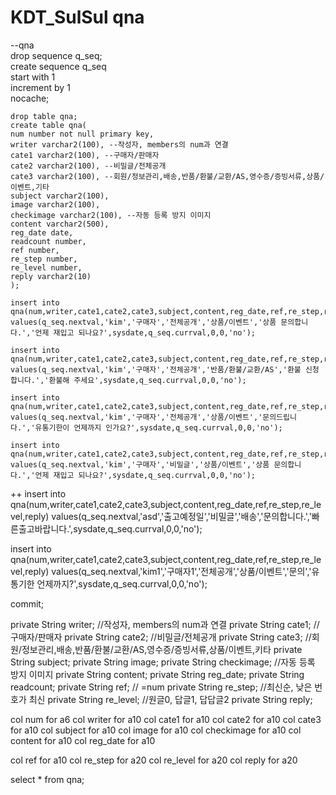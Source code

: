 # KDT_SulSul  qna

										
--qna																				
	drop sequence q_seq;									
	create sequence q_seq									
	start with 1									
	increment by 1									
	nocache;									
										
	drop table qna;									
	create table qna(									
	num number not null primary key,									
	writer varchar2(100), --작성자, members의 num과 연결									
	cate1 varchar2(100), --구매자/판매자									
	cate2 varchar2(100), --비밀글/전체공개									
	cate3 varchar2(100), --회원/정보관리,배송,반품/환불/교환/AS,영수증/증빙서류,상품/이벤트,기타									
	subject varchar2(100),									
	image varchar2(100),									
	checkimage varchar2(100), --자동 등록 방지 이미지									
	content varchar2(500),									
	reg_date date,									
	readcount number,									
	ref number,									
	re_step number,									
	re_level number,									
	reply varchar2(10)									
	);									
  
	insert into qna(num,writer,cate1,cate2,cate3,subject,content,reg_date,ref,re_step,re_level,reply)									
	values(q_seq.nextval,'kim','구매자','전체공개','상품/이벤트','상품 문의합니다.','언제 재입고 되나요?',sysdate,q_seq.currval,0,0,'no');									
										
	insert into qna(num,writer,cate1,cate2,cate3,subject,content,reg_date,ref,re_step,re_level,reply)									
	values(q_seq.nextval,'kim','구매자','전체공개','반품/환불/교환/AS','환불 신청합니다.','환불해 주세요',sysdate,q_seq.currval,0,0,'no');									
										
	insert into qna(num,writer,cate1,cate2,cate3,subject,content,reg_date,ref,re_step,re_level,reply)									
	values(q_seq.nextval,'kim','구매자','전체공개','상품/이벤트','문의드립니다.','유통기한이 언제까지 인가요?',sysdate,q_seq.currval,0,0,'no');									
										
	insert into qna(num,writer,cate1,cate2,cate3,subject,content,reg_date,ref,re_step,re_level,reply)									
	values(q_seq.nextval,'kim','구매자','비밀글','상품/이벤트','상품 문의합니다.','언제 재입고 되나요?',sysdate,q_seq.currval,0,0,'no');									

++
  insert into qna(num,writer,cate1,cate2,cate3,subject,content,reg_date,ref,re_step,re_level,reply) 
  values(q_seq.nextval,'asd','출고예정일','비밀글','배송','문의합니다.','빠른출고바랍니다.',sysdate,q_seq.currval,0,0,'no');								

  insert into qna(num,writer,cate1,cate2,cate3,subject,content,reg_date,ref,re_step,re_level,reply) 
  values(q_seq.nextval,'kim1','구매자1','전체공개','상품/이벤트','문의','유통기한 언제까지?',sysdate,q_seq.currval,0,0,'no');
  
  commit;


  private String writer; //작성자, members의 num과 연결
	private String cate1; //구매자/판매자
	private String cate2; //비밀글/전체공개
	private String cate3; //회원/정보관리,배송,반품/환불/교환/AS,영수증/증빙서류,상품/이벤트,키타
	private String subject;
	private String image;
	private String checkimage; //자동 등록 방지 이미지
	private String content;
	private String reg_date;
	private String readcount;
	private String ref; // =num
	private String re_step; //최신순, 낮은 번호가 최신
	private String re_level; //원글0, 답글1, 답답글2
	private String reply;


col num for a6
col writer for a10
col cate1 for a10
col cate2 for a10
col cate3 for a10
col subject for a10
col image for a10
col checkimage for a10
col content for a10
col reg_date for a10

col ref for a10
col re_step for a20
col re_level for a20
col reply for a20

select * from qna;

